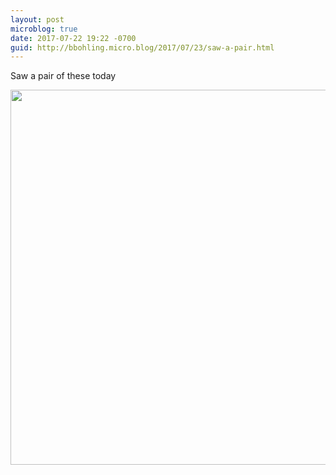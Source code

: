 ```yaml
---
layout: post
microblog: true
date: 2017-07-22 19:22 -0700
guid: http://bbohling.micro.blog/2017/07/23/saw-a-pair.html
---
```

Saw a pair of these today

<img src="http://bbohling.micro.blog/uploads/2017/9f21d45c8e.jpg" width="600" height="600" style="height: auto" />
